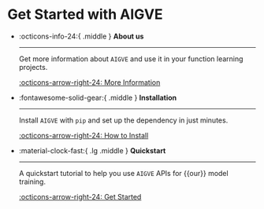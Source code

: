 # Get Started with AIGVE

<div class="grid cards" markdown>

-   :octicons-info-24:{ .middle } __About us__

    ---
    Get more information about `AIGVE` and use it in your function learning projects.

    [:octicons-arrow-right-24: More Information](../guides/about_us.md)

-   :fontawesome-solid-gear:{ .middle } __Installation__

    ---

    Install `AIGVE` with `pip` and set up the dependency in just minutes.

    [:octicons-arrow-right-24: How to Install](../guides/installation.md)

-   :material-clock-fast:{ .lg .middle } __Quickstart__

    ---

    A quickstart tutorial to help you use `AIGVE` APIs for {{our}} model training.

    [:octicons-arrow-right-24: Get Started](../guides/quick_start.md)


</div>